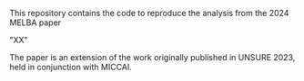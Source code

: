 This repository contains the code to reproduce the analysis from the 2024 MELBA paper

"XX"

The paper is an extension of the work originally published in UNSURE 2023, held in conjunction with MICCAI.